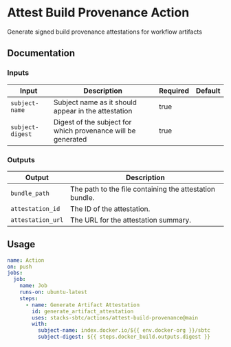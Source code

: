 # Attest Build Provenance Action

Generate signed build provenance attestations for workflow artifacts

## Documentation

### Inputs

| Input              | Description                                                    | Required | Default |
| ------------------ | -------------------------------------------------------------- | -------- | ------- |
| `subject-name`     | Subject name as it should appear in the attestation            | true     |         |
| `subject-digest`   | Digest of the subject for which provenance will be generated   | true     |         |

### Outputs

| Output            | Description                                             |
| ----------------- | ------------------------------------------------------- |
| `bundle_path`     | The path to the file containing the attestation bundle. |
| `attestation_id`  | The ID of the attestation.                              |
| `attestation_url` | The URL for the attestation summary.                    |

## Usage

```yaml
name: Action
on: push
jobs:
  job:
    name: Job
    runs-on: ubuntu-latest
    steps:
      - name: Generate Artifact Attestation
        id: generate_artifact_attestation
        uses: stacks-sbtc/actions/attest-build-provenance@main
        with:
          subject-name: index.docker.io/${{ env.docker-org }}/sbtc
          subject-digest: ${{ steps.docker_build.outputs.digest }}
```
